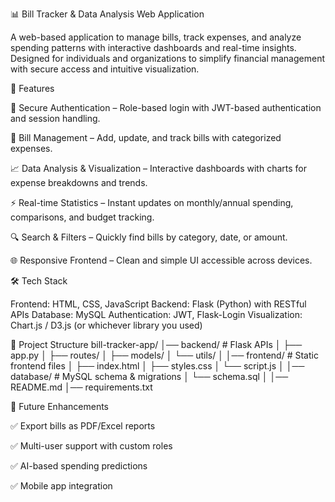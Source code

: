 📊 Bill Tracker & Data Analysis Web Application

A web-based application to manage bills, track expenses, and analyze spending patterns with interactive dashboards and real-time insights. Designed for individuals and organizations to simplify financial management with secure access and intuitive visualization.

🚀 Features

🔑 Secure Authentication – Role-based login with JWT-based authentication and session handling.

🧾 Bill Management – Add, update, and track bills with categorized expenses.

📈 Data Analysis & Visualization – Interactive dashboards with charts for expense breakdowns and trends.

⚡ Real-time Statistics – Instant updates on monthly/annual spending, comparisons, and budget tracking.

🔍 Search & Filters – Quickly find bills by category, date, or amount.

🌐 Responsive Frontend – Clean and simple UI accessible across devices.

🛠️ Tech Stack

Frontend: HTML, CSS, JavaScript
Backend: Flask (Python) with RESTful APIs
Database: MySQL
Authentication: JWT, Flask-Login
Visualization: Chart.js / D3.js (or whichever library you used)

📂 Project Structure
bill-tracker-app/
│── backend/              # Flask APIs
│   ├── app.py
│   ├── routes/
│   ├── models/
│   └── utils/
│
│── frontend/             # Static frontend files
│   ├── index.html
│   ├── styles.css
│   └── script.js
│
│── database/             # MySQL schema & migrations
│   └── schema.sql
│
│── README.md
│── requirements.txt


🔮 Future Enhancements

✅ Export bills as PDF/Excel reports

✅ Multi-user support with custom roles

✅ AI-based spending predictions

✅ Mobile app integration
